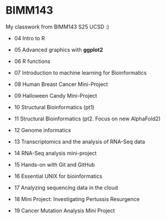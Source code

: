 # BIMM143
My classwork from BIMM143 S25 UCSD :)

- 04 Intro to R

- 05 Advanced graphics with **ggplot2**

- 06 R functions

- 07 Introduction to machine learning for Bioinformatics

- 08 Human Breast Cancer Mini-Project

- 09 Halloween Candy Mini-Project

- 10 Structural Bioinformatics (pt1)

- 11 Structural Bioinformatics (pt2. Focus on new AlphaFold2)

- 12 Genome informatics

- 13 Transcriptomics and the analysis of RNA-Seq data

- 14 RNA-Seq analysis mini-project

- 15 Hands-on with Git and GitHub

- 16 Essential UNIX for bioinformatics

- 17 Analyzing sequencing data in the cloud

- 18 Mini Project: Investigating Pertussis Resurgence

- 19 Cancer Mutation Analysis Mini Project
